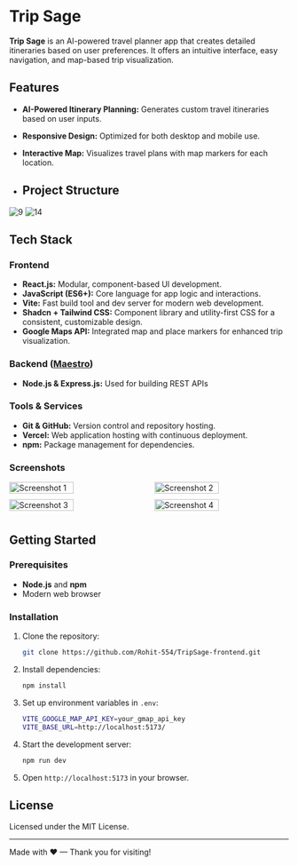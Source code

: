 # Trip Sage

**Trip Sage** is an AI-powered travel planner app that creates detailed itineraries based on user preferences. It offers an intuitive interface, easy navigation, and map-based trip visualization.

## Features

- **AI-Powered Itinerary Planning:** Generates custom travel itineraries based on user inputs.
- **Responsive Design:** Optimized for both desktop and mobile use.
- **Interactive Map:** Visualizes travel plans with map markers for each location.

- ## Project Structure

![9](https://github.com/user-attachments/assets/80ed24c6-46ed-4a37-9964-19b791e2aa4f)
![14](https://github.com/user-attachments/assets/5e52b9f0-7e49-486b-9d93-e16990d0553b)

## Tech Stack

### Frontend

- **React.js:** Modular, component-based UI development.
- **JavaScript (ES6+):** Core language for app logic and interactions.
- **Vite:** Fast build tool and dev server for modern web development.
- **Shadcn + Tailwind CSS:** Component library and utility-first CSS for a consistent, customizable design.
- **Google Maps API:** Integrated map and place markers for enhanced trip visualization.

### Backend  ([Maestro](https://github.com/Rohit-554/personal_travel_backend))

- **Node.js & Express.js:** Used for building REST APIs

### Tools & Services

- **Git & GitHub:** Version control and repository hosting.
- **Vercel:** Web application hosting with continuous deployment.
- **npm:** Package management for dependencies.

### Screenshots
<div style="display: flex; flex-wrap: wrap; justify-content: space-between;"> <img src="https://github.com/user-attachments/assets/fc4ef1a5-be78-4938-8005-a2df88ff4bc6" alt="Screenshot 1" style="width: 48%; margin-bottom: 10px;"> <img src="https://github.com/user-attachments/assets/42d85c6d-6cb3-42c8-9a79-dc309d19cb38" alt="Screenshot 2" style="width: 48%; margin-bottom: 10px;"> <img src="https://github.com/user-attachments/assets/9a3c6a07-9e86-4ac6-9354-65d7e3c2b642" alt="Screenshot 3" style="width: 48%; margin-bottom: 10px;"> <img src="https://github.com/user-attachments/assets/18d662bc-558b-48e3-ad13-08e12b50b750" alt="Screenshot 4" style="width: 48%; margin-bottom: 10px;"> </div>




## Getting Started

### Prerequisites

- **Node.js** and **npm**
- Modern web browser

### Installation

1. Clone the repository:
   ```bash
   git clone https://github.com/Rohit-554/TripSage-frontend.git
   ```
2. Install dependencies:
   ```bash
   npm install
   ```
3. Set up environment variables in `.env`:
   ```bash
   VITE_GOOGLE_MAP_API_KEY=your_gmap_api_key
   VITE_BASE_URL=http://localhost:5173/
   ```
4. Start the development server:
   ```bash
   npm run dev
   ```
5. Open `http://localhost:5173` in your browser.

## License

Licensed under the MIT License.

---

Made with ♥ — Thank you for visiting!

